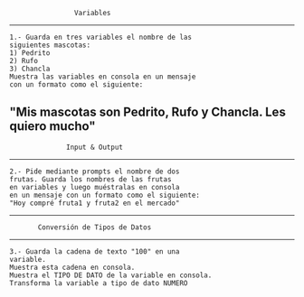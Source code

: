 
                    Variables
-----------------------------------------------------
    1.- Guarda en tres variables el nombre de las
    siguientes mascotas:
    1) Pedrito  
    2) Rufo
    3) Chancla
    Muestra las variables en consola en un mensaje 
    con un formato como el siguiente: 
"Mis mascotas son Pedrito, Rufo y Chancla. Les quiero mucho"
-----------------------------------------------------
                  Input & Output
-----------------------------------------------------
    2.- Pide mediante prompts el nombre de dos
    frutas. Guarda los nombres de las frutas 
    en variables y luego muéstralas en consola
    en un mensaje con un formato como el siguiente:
    "Hoy compré fruta1 y fruta2 en el mercado"
-----------------------------------------------------
           Conversión de Tipos de Datos
-----------------------------------------------------
    3.- Guarda la cadena de texto "100" en una 
    variable.
    Muestra esta cadena en consola.
    Muestra el TIPO DE DATO de la variable en consola.
    Transforma la variable a tipo de dato NUMERO
